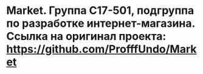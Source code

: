 # Market. Группа С17-501, подгруппа по разработке интернет-магазина. Ссылка на оригинал проекта: https://github.com/ProfffUndo/Market
